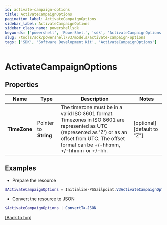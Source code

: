 ```yaml
---
id: activate-campaign-options
title: ActivateCampaignOptions
pagination_label: ActivateCampaignOptions
sidebar_label: ActivateCampaignOptions
sidebar_class_name: powershellsdk
keywords: ['powershell', 'PowerShell', 'sdk', 'ActivateCampaignOptions'] 
slug: /tools/sdk/powershell/v3/models/activate-campaign-options
tags: ['SDK', 'Software Development Kit', 'ActivateCampaignOptions']
---
```



# ActivateCampaignOptions

## Properties

Name | Type | Description | Notes
------------ | ------------- | ------------- | -------------
**TimeZone** |  Pointer to **String** | The timezone must be in a valid ISO 8601 format. Timezones in ISO 8601 are represented as UTC (represented as 'Z') or as an offset from UTC. The offset format can be +/-hh:mm, +/-hhmm, or +/-hh. | [optional] [default to "Z"]

## Examples

- Prepare the resource
```powershell
$ActivateCampaignOptions = Initialize-PSSailpoint.V3ActivateCampaignOptions  -TimeZone -05:00
```

- Convert the resource to JSON
```powershell
$ActivateCampaignOptions | ConvertTo-JSON
```


[[Back to top]](#) 

